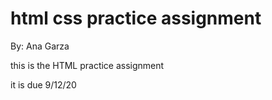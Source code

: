 # html css practice assignment

By: Ana Garza

this is the HTML practice assignment

it is due 9/12/20
